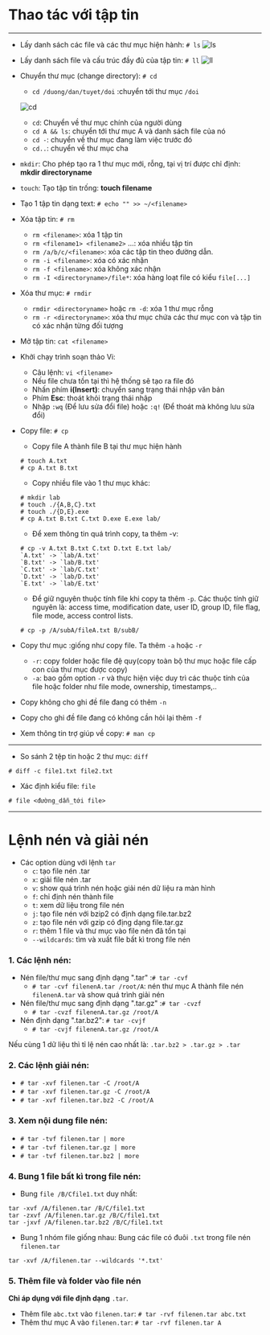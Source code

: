 # Thao tác với tập tin
***
- Lấy danh sách các file và các thư mục hiện hành: `# ls`
![ls](https://f4-zpcloud.zdn.vn/2401219395856914598/7341397a9de056be0ff1.jpg)

- Lấy danh sách file và cấu trúc đầy đủ của tập tin: `# ll`
![ll](https://f5-zpcloud.zdn.vn/2813710853212763004/1b6aa7d1704bbb15e25a.jpg)

- Chuyển thư mục (change directory): `# cd`
  - `cd /duong/dan/tuyet/doi` :chuyển tới thư mục `/doi`

  ![cd](https://f4-zpcloud.zdn.vn/8370043521032755521/3559a50e5d9496cacf85.jpg)

  - `cd`: Chuyển về thư mục chính của người dùng
  - `cd A && ls`: chuyển tới thư mục A và danh sách file của nó
  - `cd -`: chuyển về thư mục đang làm việc trước đó
  - `cd..`: chuyển về thư mục cha
 
- `mkdir`: Cho phép tạo ra 1 thư mục mới, rỗng, tại vị trí được chỉ định: **mkdir directoryname**
- `touch`: Tạo tập tin trống: **touch filename**
- Tạo 1 tập tin dạng text: `# echo "" >> ~/<filename>`
- Xóa tập tin: `# rm`
  - `rm <filename>`: xóa 1 tập tin
  - `rm <filename1> <filename2>` ...: xóa nhiều tập tin
  - `rm /a/b/c/<filename>`: xóa các tập tin theo đường dẫn.
  - `rm -i <filename>`: xóa có xác nhận
  - `rm -f <filename>`: xóa không xác nhận
  - `rm -I <directoryname>/file*`: xóa hàng loạt file có kiểu `file[...]`

- Xóa thư mục: `# rmdir`
  - `rmdir <directoryname>` hoặc `rm -d`: xóa 1 thư mục rỗng
  - `rm -r <directoryname>`: xóa thư mục chứa các thư mục con và tập tin có xác nhận từng đối tượng

- Mở tập tin: `cat <filename>`
- Khởi chạy trình soạn thảo Vi:
  - Câu lệnh: `vi <filename>`
  - Nếu file chưa tồn tại thì hệ thống sẽ tạo ra file đó
  - Nhấn phím **i(Insert)**: chuyển sang trạng thái nhập văn bản
  - Phím **Esc**: thoát khỏi trạng thái nhập
  - Nhập `:wq` (Để lưu sửa đổi file) hoặc `:q!` (Để thoát mà không lưu sửa đổi)

- Copy file: `# cp`
  - Copy file A thành file B tại thư mục hiện hành
  ```
  # touch A.txt
  # cp A.txt B.txt
  ```
  - Copy nhiều file vào 1 thư mục khác: 
  ```
  # mkdir lab
  # touch ./{A,B,C}.txt
  # touch ./{D,E}.exe
  # cp A.txt B.txt C.txt D.exe E.exe lab/
  ```
  - Để xem thông tin quá trình copy, ta thêm -v:
  ```
  # cp -v A.txt B.txt C.txt D.txt E.txt lab/
  `A.txt' -> `lab/A.txt'
  `B.txt' -> `lab/B.txt'
  `C.txt' -> `lab/C.txt'
  `D.txt' -> `lab/D.txt'
  `E.txt' -> `lab/E.txt'
  ```
  - Để giữ nguyên thuộc tính file khi copy ta thêm `-p`. Các thuộc tính giữ nguyên là: access time, modification date, user ID, group ID, file flag, file mode, access control lists.
  ```
  # cp -p /A/subA/fileA.txt B/subB/
  ```

- Copy thư mục :giống như copy file. Ta thêm `-a` hoặc `-r`
  - `-r`: copy folder hoặc file đệ quy(copy toàn bộ thư mục hoặc file cấp con của thư mục được copy)
  - `-a`: bao gồm option `-r` và thực hiện việc duy trì các thuộc tính của file hoặc folder như file mode, ownership, timestamps,..

- Copy không cho ghi đề file đang có thêm `-n`
- Copy cho ghi đề file đang có không cần hỏi lại thêm `-f`
- Xem thông tin trợ giúp về copy: `# man cp`

***
- So sánh 2 tệp tin hoặc 2 thư mục: `diff`
```
# diff -c file1.txt file2.txt
```
- Xác định kiểu file: `file`
```
# file <đường_dẫn_tới file>
```
***

# Lệnh nén và giải nén

- Các option dùng với lệnh `tar`
  - `c`: tạo file nén .tar
  - `x`: giải file nén .tar
  - `v`: show quá trình nén hoặc giải nén dữ liệu ra màn hình
  - `f`: chỉ định nén thành file
  - `t`: xem dữ liệu trong file nén
  - `j`: tạo file nén với bzip2 có định dạng file.tar.bz2
  - `z`: tạo file nén với gzip có địng dạng file.tar.gz
  - `r`: thêm 1 file và thư mục vào file nén đã tồn tại
  - `--wildcards`: tìm và xuất file bất kì trong file nén

### 1. Các lệnh nén:
- Nén file/thư mục sang định dạng ".tar" :`# tar -cvf`
  - `# tar -cvf filenenA.tar /root/A`: nén thư mục A thành file nén `filenenA.tar` và show quá trình giải nén
- Nén file/thư mục sang định dạng ".tar.gz" :`# tar -cvzf`
  - `# tar -cvzf filenenA.tar.gz /root/A`
- Nén định dạng ".tar.bz2": `# tar -cvjf`
  - `# tar -cvjf filenenA.tar.gz /root/A`

Nếu cùng 1 dữ liệu thì tỉ lệ nén cao nhất là: `.tar.bz2 > .tar.gz > .tar`

### 2. Các lệnh giải nén:
- `# tar -xvf filenen.tar -C /root/A`
- `# tar -xvf filenen.tar.gz -C /root/A`
- `# tar -xvf filenen.tar.bz2 -C /root/A`

### 3. Xem nội dung file nén:
- `# tar -tvf filenen.tar | more`
- `# tar -tvf filenen.tar.gz | more`
- `# tar -tvf filenen.tar.bz2 | more`

### 4. Bung 1 file bất kì trong file nén:

- Bung `file /B/Cfile1.txt` duy nhất:
```
tar -xvf /A/filenen.tar /B/C/file1.txt
tar -zxvf /A/filenen.tar.gz /B/C/file1.txt
tar -jxvf /A/filenen.tar.bz2 /B/C/file1.txt
```
- Bung 1 nhóm file giống nhau: Bung các file có đuôi `.txt` trong file nén `filenen.tar`
```
tar -xvf /A/filenen.tar --wildcards '*.txt'
```

### 5. Thêm file và folder vào file nén
**Chỉ áp dụng với file định dạng** `.tar`.
- Thêm file `abc.txt` vào `filenen.tar`: `# tar -rvf filenen.tar abc.txt`
- Thêm thư mục A vào `filenen.tar`: `# tar -rvf filenen.tar A`